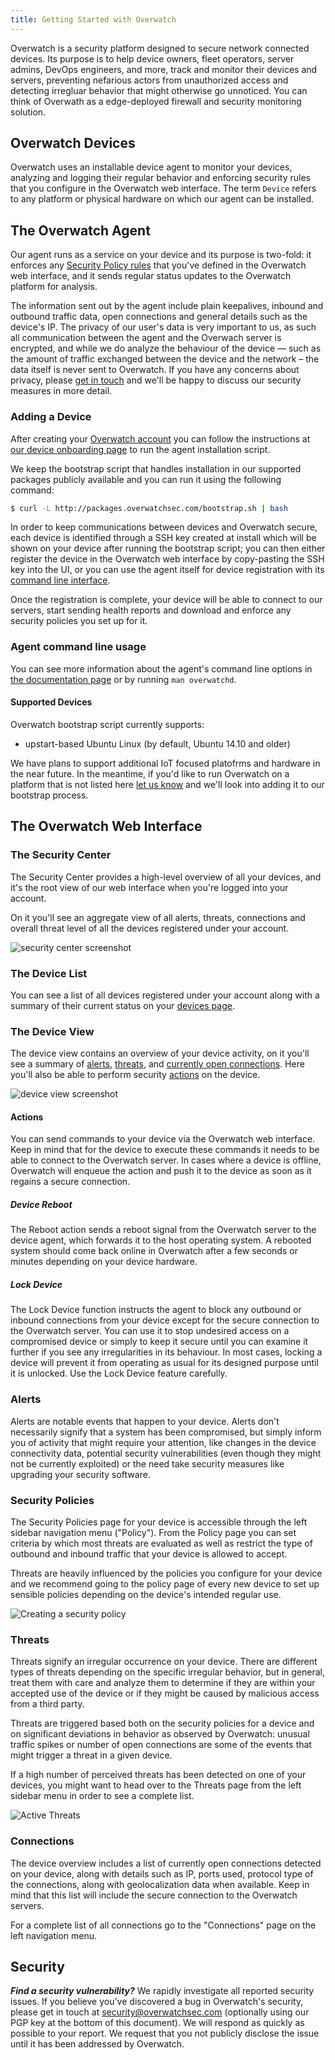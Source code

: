 ```yaml
---
title: Getting Started with Overwatch
---
```


Overwatch is a security platform designed to secure network connected devices. Its purpose is to help device owners, fleet operators, server admins, DevOps engineers, and more, track and monitor their devices and servers, preventing nefarious actors from unauthorized access and detecting irregluar behavior that might otherwise go unnoticed. You can think of Overwath as a edge-deployed firewall and security monitoring solution.

## Overwatch Devices

Overwatch uses an installable device agent to monitor your devices, analyzing and logging their regular behavior and enforcing security rules that you configure in the Overwatch web interface. The term `Device` refers to any platform or physical hardware on which our agent can be installed.

## The Overwatch Agent

Our agent runs as a service on your device and its purpose is two-fold: it enforces any [Security Policy rules](#security-policies) that you've defined in the Overwatch web interface, and it sends regular status updates to the Overwatch platform for analysis.

The information sent out by the agent include plain keepalives, inbound and outbound traffic data, open connections and general details such as the device's IP. The privacy of our user's data is very important to us, as such all communication between the agent and the Overwach server is encrypted, and while we do analyze the behaviour of the device — such as the amount of traffic exchanged between the device and the network – the data itself is never sent to Overwatch. If you have any concerns about privacy, please [get in touch][get-in-touch] and we'll be happy to discuss our security measures in more detail.

### Adding a Device

After creating your [Overwatch account](https://app.overwatchsec.com/auth/signup) you can follow the instructions at [our device onboarding page](https://app.overwatchsec.com/welcome) to run the agent installation script.

We keep the bootstrap script that handles installation in our supported packages publicly available and you can run it using the following command:

```bash
$ curl -L http://packages.overwatchsec.com/bootstrap.sh | bash
```

In order to keep communications between devices and Overwatch secure, each device is identified through a SSH key created at install  which will be shown on your device after running the bootstrap script; you can then either register the device in the Overwatch web interface by copy-pasting the SSH key into the UI, or you can use the agent itself for device registration with its [command line interface](#agent-command-line-usage).

Once the registration is complete, your device will be able to connect to our servers, start sending health reports and download and enforce any security policies you set up for it.

### Agent command line usage

You can see more information about the agent's command line options in [the documentation page](./agent_command_line_usage) or by running `man overwatchd`.

#### Supported Devices

Overwatch bootstrap script currently supports:

* upstart-based Ubuntu Linux (by default, Ubuntu 14.10 and older)

We have plans to support additional IoT focused platofrms and hardware in the near future. In the meantime, if you'd like to run Overwatch on a platform that is not listed here [let us know][get-in-touch] and we'll look into adding it to our bootstrap process.

## The Overwatch Web Interface

### The Security Center

The Security Center provides a high-level overview of all your devices, and it's the root view of our web interface when you're logged into your account.

On it you'll see an aggregate view of all alerts, threats, connections and overall threat level of all the devices registered under your account.

![security center screenshot](../img/security-center.png)

### The Device List

You can see a list of all devices registered under your account along with a summary of their current status on your [devices page](https://app.overwatchsec.com/devices).

### The Device View

The device view contains an overview of your device activity, on it you'll see a summary of [alerts](#alerts), [threats](#threats), and [currently open connections](#connections). Here you'll also be able to perform security [actions](#actions) on the device.

![device view screenshot](../img/device-view.png)

#### Actions

You can send commands to your device via the Overwatch web interface. Keep in mind that for the device to execute these commands it needs to be able to connect to the Overwatch server. In cases where a device is offline, Overwatch will enqueue the action and push it to the device as soon as it regains a secure connection.

##### Device Reboot

The Reboot action sends a reboot signal from the Overwatch server to the device agent, which forwards it to the host operating system. A rebooted system should come back online in Overwatch after a few seconds or minutes depending on your device hardware.

##### Lock Device

The Lock Device function instructs the agent to block any outbound or inbound connections from your device except for the secure connection to the Overwatch server. You can use it to stop undesired access on a compromised device or simply to keep it secure until you can examine it further if you see any irregularities in its behaviour. In most cases, locking a device will prevent it from operating as usual for its designed purpose until it is unlocked. Use the Lock Device feature carefully.

###  Alerts

Alerts are notable events that happen to your device. Alerts don't necessarily signify that a system has been compromised, but simply inform you of activity that might require your attention, like changes in the device connectivity data, potential security vulnerabilities (even though they might not be currently exploited) or the need take security measures like upgrading your security software.

### Security Policies

The Security Policies page for your device is accessible through the left sidebar navigation menu ("Policy"). From the Policy page you can set criteria by which most threats are evaluated as well as restrict the type of outbound and inbound traffic that your device is allowed to accept.

Threats are heavily influenced by the policies you configure for your device and we recommend going to the policy page of every new device to set up sensible policies depending on the device's intended regular use.

![Creating a security policy](../img/policy-creation.gif)

### Threats

Threats signify an irregular occurrence on your device. There are different types of threats depending on the specific irregular behavior, but in general, treat them with care and analyze them to determine if they are within your accepted use of the device or if they might be caused by malicious access from a third party.

Threats are triggered based both on the security policies for a device and on significant deviations in behavior as observed by Overwatch: unusual traffic spikes or number of open connections are some of the events that might trigger a threat in a given device.

If a high number of perceived threats has been detected on one of your devices, you might want to head over to the Threats page from the left sidebar menu in order to see a complete list.

![Active Threats](../img/active-threats.png)

### Connections

The device overview includes a list of currently open connections detected on your device, along with details such as IP, ports used, protocol type of the connections, along with geolocalization data when available. Keep in mind that this list will include the secure connection to the Overwatch servers.

For a complete list of all connections go to the "Connections" page on the left navigation menu.

[get-in-touch]: mailto:inquiries@overwatchsec.com

## Security

***Find a security vulnerability?*** We rapidly investigate all reported security issues. If you believe you've discovered a bug in Overwatch's security, please get in touch at security@overwatchsec.com (optionally using our PGP key at the bottom of this document). We will respond as quickly as possible to your report. We request that you not publicly disclose the issue until it has been addressed by Overwatch.
